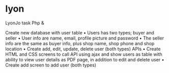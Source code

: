 # lyon
LyonJo task Php &amp; 

Create new database with user table
•	Users has two types; buyer and seller
•	User info are name, email, profile picture and password
•	The seller info are the same as buyer info, plus shop name, shop phone and shop location
•	Create add, edit, update, delete user (both types) APIs
•	Create HTML and CSS screens to call API using ajax and show users as table with ability to view user details as PDF page, in addition to edit and delete user
•	Create add screen to add user (both types)
